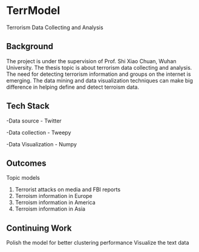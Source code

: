 # TerrModel
Terrorism Data Collecting and Analysis

## Background
The project is under the supervision of Prof. Shi Xiao Chuan, Wuhan University. The thesis topic is about terrorism data collecting and analysis.
The need for detecting terrorism information and groups on the internet is emerging. The data mining and data visualization techniques can make big difference in helping define and detect terroism data. 

## Tech Stack
-Data source - Twitter

-Data collection - Tweepy

-Data Visualization - Numpy 

## Outcomes

Topic models 
1. Terrorist attacks on media and FBI reports
2. Terroism information in Europe
3. Terroism information in America
4. Terroism information in Asia

## Continuing Work
Polish the model for better clustering performance
Visualize the text data 
